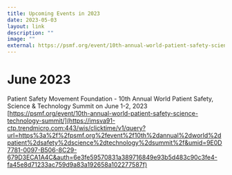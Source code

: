 ```yaml
---
title: Upcoming Events in 2023
date: 2023-05-03
layout: link
description: ""
image: ""
external: https://psmf.org/event/10th-annual-world-patient-safety-science-technology-summit/
---
```

# June 2023
Patient Safety Movement Foundation - 
10th Annual World Patient Safety, Science & Technology Summit on June 1-2, 2023
[https://psmf.org/event/10th-annual-world-patient-safety-science-technology-summit/](https://imsva91-ctp.trendmicro.com:443/wis/clicktime/v1/query?url=https%3a%2f%2fpsmf.org%2fevent%2f10th%2dannual%2dworld%2dpatient%2dsafety%2dscience%2dtechnology%2dsummit%2f&umid=9E0D7781-0097-B506-8C29-679D3ECA1A4C&auth=6e3fe59570831a389716849e93b5d483c90c3fe4-fa45e8d71233ac759d9a83a192658a102277587f)